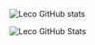 
![Leco GitHub stats](https://github-readme-stats.vercel.app/api?username=LecoSchmittElias&show_icons=true&theme=dracula&count_private=true)

![Leco GitHub Stats](https://github-readme-stats.vercel.app/api/top-langs/?username=LecoSchmittElias&theme=blue-green)
